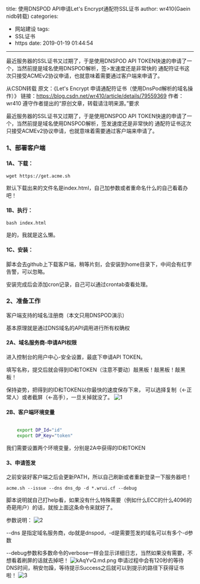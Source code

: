 title: 使用DNSPOD API申请Let's Encrypt通配符SSL证书
author: wr410(Gaein nidb转载)
categories:
- 网站建设
tags:
- SSL证书
- https
date: 2019-01-19 01:44:54
---

最近服务器的SSL证书又过期了，于是使用DNSPOD API TOKEN快速的申请了一个，当然前提是域名使用DNSPOD解析，签>发速度还是非常快的
通配符证书这次只接受ACMEv2协议申请，也就意味着需要通过客户端来申请了。
<!-- more -->
从CSDN转载
原文：《Let's Encrypt 申请通配符证书（使用DnsPod解析的域名操作）》
链接：https://blog.csdn.net/wr410/article/details/79559369
作者：wr410
遵守作者提出的“原创文章，转载请注明来源。”要求

最近服务器的SSL证书又过期了，于是使用DNSPOD API TOKEN快速的申请了一个，当然前提是域名使用DNSPOD解析，签发速度还是非常快的
通配符证书这次只接受ACMEv2协议申请，也就意味着需要通过客户端来申请了。

### 1、部署客户端

#### 1A、下载：

`wget https://get.acme.sh`

默认下载出来的文件名是index.html，自己加参数或者重命名什么的自己看着办吧！

#### 1B、执行：

`bash index.html`

是的，我就是这么懒。

#### 1C、安装：

脚本会去github上下载客户端，稍等片刻，会安装到home目录下，中间会有红字告警，可以忽略。

安装完成后会添加cron记录，自己可以通过crontab查看处理。

### 2、准备工作

客户端支持的域名注册商（本文只用DNSPOD演示）

基本原理就是通过DNS域名的API调用进行所有权确权

#### 2A、域名服务商-申请API权限

进入控制台的用户中心-安全设置，最底下申请API TOKEN。

填写名称，提交后就会得到ID和TOKEN（注意不要动）敲黑板！敲黑板！敲黑板！

保持姿势，把得到的ID和TOKEN以你最快的速度保存下来，
可以选择复制（←正常人）或者截屏（←高手），一旦关掉就没了。
![1](https://img-blog.csdn.net/20180314213807329)

#### 2B、客户端环境变量

``` bash

    export DP_Id="id"
    export DP_Key="token"

```

我们需要设置两个环境变量，分别是2A中获得的ID和TOKEN

#### 3、申请签发

之前安装好客户端之后会更新PATH，所以自己刷新或者重新登录一下服务器吧！

`acme.sh --issue --dns dns_dp -d *.wrui.cf --debug`

脚本说明就自己打help看，如果没有什么特殊需要（例如什么ECC的什么4096的奇葩用户）的话，就按上面这条命令来就好了。

参数说明：
![2](https://img-blog.csdn.net/20180314213735524)

--dns 是指定域名服务商，dp就是dnspod，-d是需要签发的域名可以有多个-d参数

--debug参数和多数命令的verbose一样会显示详细日志，当然如果没有需要，不想看着刷屏的话就去掉吧！
![kAqYvQ.md.png](https://s2.ax1x.com/2019/01/23/kAqYvQ.md.png)
申请过程中会有120秒的等待DNS时间，稍安勿躁，等待提示Success之后就可以到提示的路径下获得证书啦！
![3](https://img-blog.csdn.net/20180314213901750)
